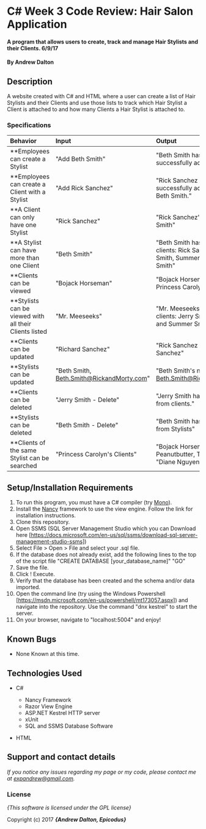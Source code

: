 # C# Week 3 Code Review: Hair Salon Application

#### A program that allows users to create, track and manage Hair Stylists and their Clients. 6/9/17

#### By **Andrew Dalton**

## Description

A website created with C# and HTML where a user can create a list of Hair Stylists and their Clients and use those lists to track which Hair Stylist a Client is attached to and how many Clients a Hair Stylist is attached to.


### Specifications
| Behavior | Input | Output |
| :------- | :---- | :----- |
| **Employees can create a Stylist | "Add Beth Smith" | "Beth Smith has been successfully added." |
| **Employees can create a Client with a Stylist | "Add Rick Sanchez" | "Rick Sanchez has been successfully added. His stylist is Beth Smith." |
| **A Client can only have one Stylist | "Rick Sanchez" | "Rick Sanchez's Stylist is Beth Smith" |
| **A Stylist can have more than one Client | "Beth Smith" | "Beth Smith has the following clients: Rick Sanchez, Jerry Smith, Summer Smith, Morty Smith" |
| **Clients can be viewed | "Bojack Horseman" | "Bojack Horseman's Stylist is Princess Carolyn." |
| **Stylists can be viewed with all their Clients listed | "Mr. Meeseeks" | "Mr. Meeseeks has the following clients: Jerry Smith, Beth Smith, and Summer Smith" |
| **Clients can be updated | "Richard Sanchez" | "Rick Sanchez is now Richard Sanchez" |
| **Stylists can be updated | "Beth Smith, Beth.Smith@RickandMorty.com" | "Beth Smith's new email is Beth.Smith@RickandMorty.com" |
| **Clients can be deleted | "Jerry Smith - Delete" | "Jerry Smith has been removed from clients." |
| **Stylists can be deleted | "Beth Smith - Delete" | "Beth Smith has been removed from Stylists" |
| **Clients of the same Stylist can be searched | "Princess Carolyn's Clients" | "Bojack Horseman, Mr. Peanutbutter, Todd Chavez", "Diane Nguyen" |


## Setup/Installation Requirements

1. To run this program, you must have a C# compiler (try [Mono](http://www.mono-project.com)).
2. Install the [Nancy](http://nancyfx.org/) framework to use the view engine. Follow the link for installation instructions.
3. Clone this repository.
4. Open SSMS (SQL Server Management Studio which you can Download here [https://docs.microsoft.com/en-us/sql/ssms/download-sql-server-management-studio-ssms])
5. Select File > Open > File and select your .sql file.
6. If the database does not already exist, add the following lines to the top of the script file "CREATE DATABASE [your_database_name]" "GO"
7. Save the file.
8. Click ! Execute.
9. Verify that the database has been created and the schema and/or data imported.
10. Open the command line (try using the Windows Powershell [https://msdn.microsoft.com/en-us/powershell/mt173057.aspx]) and navigate into the repository. Use the command "dnx kestrel" to start the server.
11. On your browser, navigate to "localhost:5004" and enjoy!

## Known Bugs
* None Known at this time.

## Technologies Used
* C#
  * Nancy Framework
  * Razor View Engine
  * ASP.NET Kestrel HTTP server
  * xUnit
  * SQL and SSMS Database Software

* HTML

## Support and contact details

_If you notice any issues regarding my page or my code, please contact me at expandrew@gmail.com._

### License

*{This software is licensed under the GPL license}*

Copyright (c) 2017 **_{Andrew Dalton, Epicodus}_**

